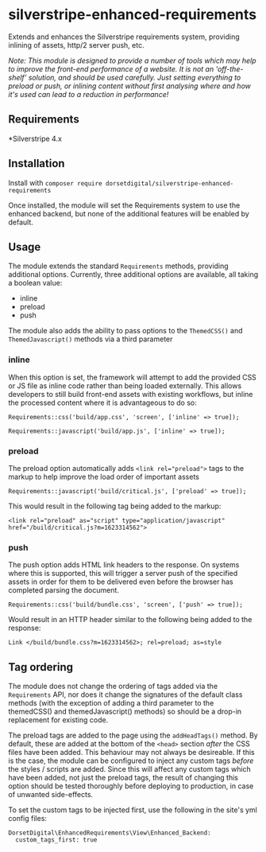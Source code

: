 # silverstripe-enhanced-requirements

Extends and enhances the Silverstripe requirements system, providing inlining of assets, http/2 server push, etc.

_Note: This module is designed to provide a number of tools which may help to improve the front-end performance of a website.  It is not an 'off-the-shelf' solution, and should be used carefully.  Just setting everything to preload or push, or inlining content without first analysing where and how it's used can lead to a reduction in performance!_

## Requirements
*Silverstripe 4.x

## Installation
Install with `composer require dorsetdigital/silverstripe-enhanced-requirements`

Once installed, the module will set the Requirements system to use the enhanced backend, but none of the additional features will be enabled by default. 

## Usage

The module extends the standard `Requirements` methods, providing additional options.  Currently, three additional options are available, all taking a boolean value:

- inline
- preload
- push

The module also adds the ability to pass options to the `ThemedCSS()` and `ThemedJavascript()` methods via a third parameter

### inline

When this option is set, the framework will attempt to add the provided CSS or JS file as inline code rather than being loaded externally.   This allows developers to still build front-end assets with existing workflows, but inline the processed content where it is advantageous to do so:
```
Requirements::css('build/app.css', 'screen', ['inline' => true]);
```

```
Requirements::javascript('build/app.js', ['inline' => true]);
```

### preload

The preload option automatically adds `<link rel="preload">` tags to the markup to help improve the load order of important assets

```
Requirements::javascript('build/critical.js', ['preload' => true]);
```
This would result in the following tag being added to the markup:
```
<link rel="preload" as="script" type="application/javascript" href="/build/critical.js?m=1623314562">
```

### push

The push option adds HTML link headers to the response.  On systems where this is supported, this will trigger a server push of the specified assets in order for them to be delivered even before the browser has completed parsing the document.

```
Requirements::css('build/bundle.css', 'screen', ['push' => true]);
```

Would result in an HTTP header similar to the following being added to the response:

```	
Link </build/bundle.css?m=1623314562>; rel=preload; as=style 
```


## Tag ordering

The module does not change the ordering of tags added via the `Requirements` API, nor does it change the signatures of the default class methods (with the exception of adding a third parameter to the themedCSS() and themedJavascript() methods) so should be a drop-in replacement for existing code.

The preload tags are added to the page using the `addHeadTags()` method.  By default, these are added at the bottom of the `<head>` section _after_ the CSS files have been added.  This behaviour may not always be desireable.  If this is the case, the module can be configured to inject any custom tags _before_ the styles / scripts are added.
Since this will affect any custom tags which have been added, not just the preload tags, the result of changing this option should be tested thoroughly before deploying to production, in case of unwanted side-effects.

To set the custom tags to be injected first, use the following in the site's yml config files:

``` 
DorsetDigital\EnhancedRequirements\View\Enhanced_Backend:
  custom_tags_first: true
```
